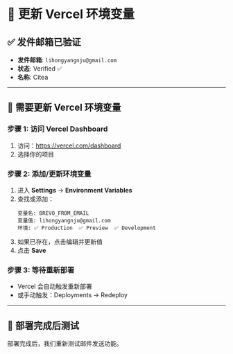 # 🔧 更新 Vercel 环境变量

## ✅ 发件邮箱已验证

- **发件邮箱**: `lihongyangnju@gmail.com`
- **状态**: Verified ✅
- **名称**: Citea

---

## 📝 需要更新 Vercel 环境变量

### 步骤 1: 访问 Vercel Dashboard

1. 访问：https://vercel.com/dashboard
2. 选择你的项目

### 步骤 2: 添加/更新环境变量

1. 进入 **Settings** → **Environment Variables**
2. 查找或添加：
   ```
   变量名: BREVO_FROM_EMAIL
   变量值: lihongyangnju@gmail.com
   环境: ✅ Production  ✅ Preview  ✅ Development
   ```
3. 如果已存在，点击编辑并更新值
4. 点击 **Save**

### 步骤 3: 等待重新部署

- Vercel 会自动触发重新部署
- 或手动触发：Deployments → Redeploy

---

## 🧪 部署完成后测试

部署完成后，我们重新测试邮件发送功能。

